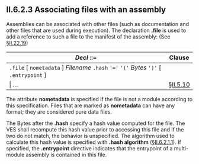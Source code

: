 ## II.6.2.3 Associating files with an assembly

Assemblies can be associated with other files (such as documentation and other files that are used during execution). The declaration **.file** is used to add a reference to such a file to the manifest of the assembly: (See §[II.22.19](#todo-missing-hyperlink))

 | _Decl_ ::= | Clause
 | ---- | ----
 | `.file` [ `nometadata` ] _Filename_ `.hash` `'='` `'('` _Bytes_ `')'` [ `.entrypoint` ]
 | \| &hellip; | §[II.5.10](#todo-missing-hyperlink)
 
The attribute **nometadata** is specified if the file is not a module according to this specification. Files that are marked as **nometadata** can have any format; they are considered pure data files.

The Bytes after the **.hash** specify a hash value computed for the file. The VES shall recompute this hash value prior to accessing this file and if the two do not match, the behavior is unspecified. The algorithm used to calculate this hash value is specified with **.hash algorithm** (§[II.6.2.1.1](ii.6.2.1.1-hash-algorithm.md)). If specified, the **.entrypoint** directive indicates that the entrypoint of a multi-module assembly is contained in this file.

